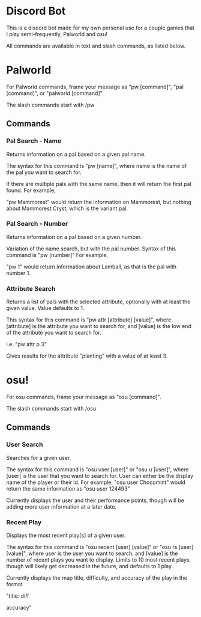 # Discord Bot
This is a discord bot made for my own personal use for a couple games that I play semi-frequently, Palworld and osu!

All commands are available in text and slash commands, as listed below.

# Palworld
For Palworld commands, frame your message as "pw [command]", "pal [command]", or "palworld [command]".

The slash commands start with /pw

## **Commands**
### Pal Search - Name
Returns information on a pal based on a given pal name.

The syntax for this command is "pw [name]", where name is the name of the pal you want to search for. 

If there are multiple pals with the same name, then it will return the first pal found. For example,

"pw Mammorest" would return the information on Mammorest, but nothing about Mammorest Cryst, which is the variant pal.

### Pal Search - Number
Returns information on a pal based on a given number.

Variation of the name search, but with the pal number. Syntax of this command is "pw [number]" For example,

"pw 1" would return information about Lamball, as that is the pal with number 1.

### Attribute Search
Returns a list of pals with the selected attribute, optionally with at least the given value. Value defaults to 1.

This syntax for this command is "pw attr [attribute] [value]", where [attribute] is the attribute you want to search for, and [value]
is the low end of the attribute you want to search for. 

i.e. "pw attr p 3"

Gives results for the attribute "planting" with a value of at least 3.


# osu!
For osu commands, frame your message as "osu [command]". 

The slash commands start with /osu
## **Commands**
### User Search
Searches for a given user.

The syntax for this command is "osu user [user]" or "osu u [user]", where [user] is the user that you want to search for.
User can either be the display name of the player or their id. For example, "osu user Chocomint" would return the same
information as "osu user 124493"

Currently displays the user and their performance points, though will be adding more user information at a later date.

### Recent Play
Displays the most recent play[s] of a given user.

The syntax for this command is "osu recent [user] [value]" or "osu rs [user] [value]", where user is the user you want to search,
and [value] is the number of recent plays you want to display. Limits to 10 most recent plays, though will likely get decreased
in the future, and defaults to 1 play.

Currently displays the map title, difficulty, and accuracy of the play in the format 

"title: diff

accuracy"
